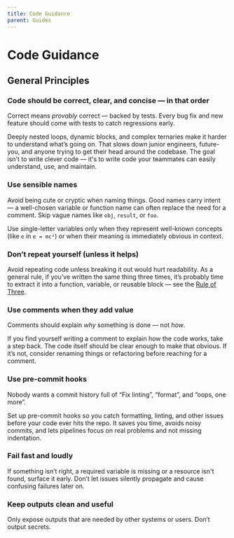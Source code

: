 ```yaml
---
title: Code Guidance
parent: Guides
---
```


# Code Guidance

## General Principles

### Code should be correct, clear, and concise — in that order
Correct means _provably_ correct — backed by tests. Every bug fix and new feature should come with tests to catch regressions early.

Deeply nested loops, dynamic blocks, and complex ternaries make it harder to understand what’s going on. That slows down junior engineers, future-you, and anyone trying to get their head around the codebase. The goal isn't to write clever code — it's to write code your teammates can easily understand, use, and maintain.

### Use sensible names
Avoid being cute or cryptic when naming things. Good names carry intent — a well-chosen variable or function name can often replace the need for a comment. Skip vague names like `obj`, `result`, or `foo`.

Use single-letter variables only when they represent well-known concepts (like `e` in `e = mc²`) or when their meaning is immediately obvious in context.

### Don’t repeat yourself (unless it helps)
Avoid repeating code unless breaking it out would hurt readability. As a general rule, if you’ve written the same thing three times, it’s probably time to extract it into a function, variable, or reusable block — see the [Rule of Three](https://en.wikipedia.org/wiki/Rule_of_three_(computer_programming)).

### Use comments when they add value
Comments should explain _why_ something is done — not _how_.

If you find yourself writing a comment to explain how the code works, take a step back. The code itself should be clear enough to make that obvious. If it’s not, consider renaming things or refactoring before reaching for a comment.

### Use pre-commit hooks
Nobody wants a commit history full of “Fix linting”, “format”, and “oops, one more”.

Set up pre-commit hooks so you catch formatting, linting, and other issues before your code ever hits the repo. It saves you time, avoids noisy commits, and lets pipelines focus on real problems and not missing indentation.

### Fail fast and loudly
If something isn’t right, a required variable is missing or a resource isn't found, surface it early. Don’t let issues silently propagate and cause confusing failures later on.

### Keep outputs clean and useful
Only expose outputs that are needed by other systems or users. Don’t output secrets.